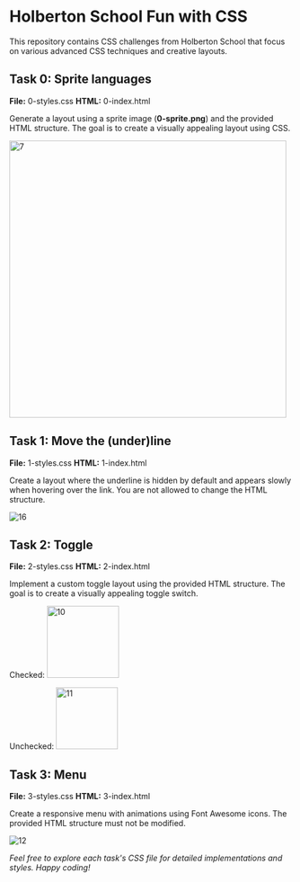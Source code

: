 # Holberton School Fun with CSS

This repository contains CSS challenges from Holberton School that focus on various advanced CSS techniques and creative layouts.

## Task 0: Sprite languages

**File:** 0-styles.css
**HTML:** 0-index.html

Generate a layout using a sprite image (**0-sprite.png**) and the provided HTML structure. The goal is to create a visually appealing layout using CSS.

<img width="493" alt="7" src="https://github.com/Miteto08/holbertonschool-Fun-with-CSS/assets/136317791/3e0cd427-9d96-4953-9146-13598236cc35">


## Task 1: Move the (under)line

**File:** 1-styles.css
**HTML:** 1-index.html

Create a layout where the underline is hidden by default and appears slowly when hovering over the link. You are not allowed to change the HTML structure.

![16](https://github.com/Miteto08/holbertonschool-Fun-with-CSS/assets/136317791/08ae619a-a457-4d4f-ade2-a6e468077632)


## Task 2: Toggle

**File:** 2-styles.css
**HTML:** 2-index.html

Implement a custom toggle layout using the provided HTML structure. The goal is to create a visually appealing toggle switch.

Checked: 
<img width="128" alt="10" src="https://github.com/Miteto08/holbertonschool-Fun-with-CSS/assets/136317791/ebe7a7cd-46db-44d3-b4e9-fa74ed4a928d">


Unchecked: 
<img width="110" alt="11" src="https://github.com/Miteto08/holbertonschool-Fun-with-CSS/assets/136317791/c1ccd502-8416-4aa7-994d-fd572c27ca83">

## Task 3: Menu

**File:** 3-styles.css
**HTML:** 3-index.html

Create a responsive menu with animations using Font Awesome icons. The provided HTML structure must not be modified.

![12](https://github.com/Miteto08/holbertonschool-Fun-with-CSS/assets/136317791/3ae87521-10e4-49a4-aa61-1808f38ac57a)

*Feel free to explore each task's CSS file for detailed implementations and styles. Happy coding!*
